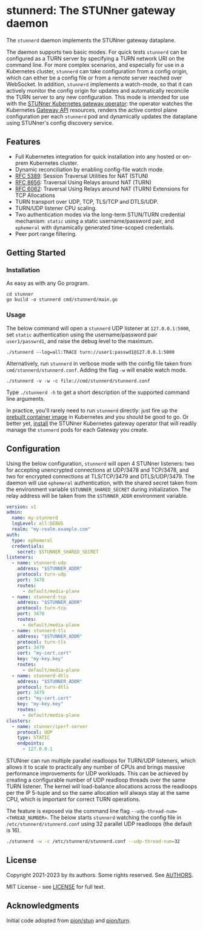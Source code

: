# stunnerd: The STUNner gateway daemon

The `stunnerd` daemon implements the STUNner gateway dataplane.

The daemon supports two basic modes. For quick tests `stunnerd` can be configured as a TURN server
by specifying a TURN network URI on the command line. For more complex scenarios, and especially
for use in a Kubernetes cluster, `stunnerd` can take configuration from a config origin, which can
either be a config file or from a remote server reached over WebSocket. In addition, `stunnerd`
implements a watch-mode, so that it can actively monitor the config origin for updates and
automatically reconcile the TURN server to any new configuration. This mode is intended for use
with the [STUNner Kubernetes gateway operator](https://github.com/l7mp/stunner-gateway-operator):
the operator watches the Kubernetes [Gateway API](https://gateway-api.sigs.k8s.io) resources,
renders the active control plane configuration per each `stunnerd` pod and dynamically updates the
dataplane using STUNner's config discovery service.

## Features

* Full Kubernetes integration for quick installation into any hosted or on-prem Kubernetes cluster.
* Dynamic reconciliation by enabling config-file watch mode.
* [RFC 5389](https://tools.ietf.org/html/rfc5389): Session Traversal Utilities for NAT (STUN)
* [RFC 8656](https://tools.ietf.org/html/rfc8656): Traversal Using Relays around NAT (TURN)
* [RFC 6062](https://tools.ietf.org/html/rfc6062): Traversal Using Relays around NAT (TURN)
  Extensions for TCP Allocations
* TURN transport over UDP, TCP, TLS/TCP and DTLS/UDP.
* TURN/UDP listener CPU scaling.
* Two authentication modes via the long-term STUN/TURN credential mechanism: `static` using a
  static username/password pair, and `ephemeral` with dynamically generated time-scoped
  credentials.
* Peer port range filtering.

## Getting Started

### Installation

As easy as with any Go program.

```console
cd stunner
go build -o stunnerd cmd/stunnerd/main.go
```

### Usage

The below command will open a `stunnerd` UDP listener at `127.0.0.1:5000`, set `static` authentication using the username/password pair `user1/passwrd1`, and raise the debug level to the maximum.

```console
./stunnerd --log=all:TRACE turn://user1:passwd1@127.0.0.1:5000
```

Alternatively, run `stunnerd` in verbose mode with the config file taken from `cmd/stunnerd/stunnerd.conf`. Adding the flag `-w` will enable watch mode.

```console
./stunnerd -v -w -c file://cmd/stunnerd/stunnerd.conf
```

Type `./stunnerd -h` to get a short description of the supported command line arguments.

In practice, you'll rarely need to run `stunnerd` directly: just fire up the [prebuilt container image](https://hub.docker.com/repository/docker/l7mp/stunnerd) in Kubernetes and you should be good to go. Or better yet, [install](/docs/INSTALL.md) the STUNner Kubernetes gateway operator that will readily manage the `stunnerd` pods for each Gateway you create.

## Configuration

Using the below configuration, `stunnerd` will open 4 STUNner listeners: two for accepting unencrypted connections at UDP/3478 and TCP/3478, and two for encrypted connections at TLS/TCP/3479 and DTLS/UDP/3479. The daemon will use `ephemeral` authentication, with the shared secret taken from the environment variable `$STUNNER_SHARED_SECRET` during initialization. The relay address will be taken from the `$STUNNER_ADDR` environment variable.

``` yaml
version: v1
admin:
  name: my-stunnerd
  logLevel: all:DEBUG
  realm: "my-realm.example.com"
auth:
  type: ephemeral
  credentials:
    secret: $STUNNER_SHARED_SECRET
listeners:
  - name: stunnerd-udp
    address: "$STUNNER_ADDR"
    protocol: turn-udp
    port: 3478
    routes:
      - default/media-plane
  - name: stunnerd-tcp
    address: "$STUNNER_ADDR"
    protocol: turn-tcp
    port: 3478
    routes:
      - default/media-plane
  - name: stunnerd-tls
    address: "$STUNNER_ADDR"
    protocol: turn-tls
    port: 3479
    cert: "my-cert.cert"
    key: "my-key.key"
    routes:
      - default/media-plane
  - name: stunnerd-dtls
    address: "$STUNNER_ADDR"
    protocol: turn-dtls
    port: 3479
    cert: "my-cert.cert"
    key: "my-key.key"
    routes:
      - default/media-plane
clusters:
  - name: stunner/iperf-server
    protocol: UDP
    type: STATIC
    endpoints:
      - 127.0.0.1
```

STUNner can run multiple parallel readloops for TURN/UDP listeners, which allows it to scale to practically any number of CPUs and brings massive performance improvements for UDP workloads. This can be achieved by creating a configurable number of UDP readloop threads over the same TURN listener. The kernel will load-balance allocations across the readloops per the IP 5-tuple and so the same allocation will always stay at the same CPU, which is important for correct TURN operations.

The feature is exposed via the command line flag `--udp-thread-num=<THREAD_NUMBER>`. The below starts `stunnerd` watching the config file in `/etc/stunnerd/stunnerd.conf` using 32 parallel UDP readloops (the default is 16).

``` sh
./stunnerd -w -c /etc/stunnerd/stunnerd.conf --udp-thread-num=32
```

## License

Copyright 2021-2023 by its authors. Some rights reserved. See [AUTHORS](../../AUTHORS).

MIT License - see [LICENSE](../../LICENSE) for full text.

## Acknowledgments

Initial code adopted from [pion/stun](https://github.com/pion/stun) and [pion/turn](https://github.com/pion/turn).
